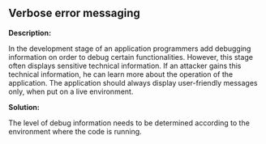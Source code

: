 
Verbose error messaging
-------

**Description:**

In the development stage of an application programmers add debugging information on order 
to debug certain functionalities. However, this stage often displays sensitive technical 
information. If an attacker gains this technical information, he can learn more about the 
operation of the application. The application should always display user-friendly messages
only, when put on a live environment.


**Solution:**

The level of debug information needs to be determined according to the environment where 
the code is running.
	